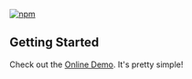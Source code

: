 [![npm](https://img.shields.io/badge/npm-0.0.2-blue.svg)]()
## Getting Started

Check out the [Online Demo](http://davidxi.github.io/katie/). It's pretty simple!